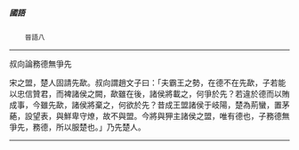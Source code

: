 

##### 國語
　　`晉語八`

* * *

叔向論務德無爭先

宋之盟，楚人固請先歃。叔向謂趙文子曰：「夫霸王之勢，在德不在先歃，子若能以忠信贊君，而裨諸侯之闕，歃雖在後，諸侯將載之，何爭於先？若違於德而以賄成事，今雖先歃，諸侯將棄之，何欲於先？昔成王盟諸侯于岐陽，楚為荊蠻，置茅蕝，設望表，與鮮卑守燎，故不與盟。今將與狎主諸侯之盟，唯有德也，子務德無爭先，務德，所以服楚也。」乃先楚人。

* * *

